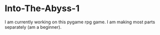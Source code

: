 # Into-The-Abyss-1
I am currently working on this pygame rpg game. I am making most parts separately (am a beginner). 
